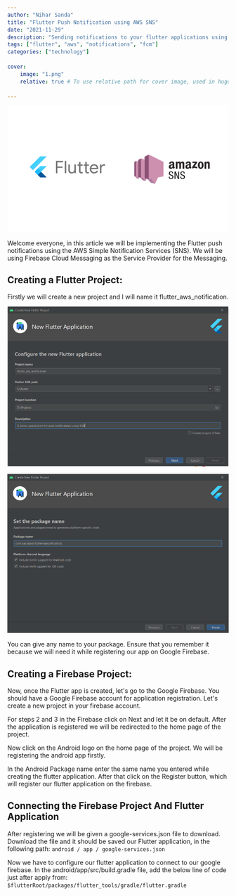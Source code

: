 ```yaml
---
author: "Nihar Sanda"
title: "Flutter Push Notification using AWS SNS"
date: "2021-11-29"
description: "Sending notifications to your flutter applications using the AWS Simple Notification Services (SNS)"
tags: ["flutter", "aws", "notifications", "fcm"]
categories: ["technology"]

cover:
    image: "1.png"
    relative: true # To use relative path for cover image, used in hugo Page-bundles

---
```

![Flutter and AWS SNS Notifications!](1.png)

Welcome everyone, in this article we will be implementing the Flutter push notifications using the AWS Simple Notification Services (SNS). We will be using Firebase Cloud Messaging as the Service Provider for the Messaging.

## Creating a Flutter Project:
Firstly we will create a new project and I will name it flutter_aws_notification.

![Flutter and AWS SNS Notifications!](2.png "Creating a new flutter application in Android Studio")

![Flutter and AWS SNS Notifications!](3.png)

You can give any name to your package. Ensure that you remember it because we will need it while registering our app on Google Firebase.

## Creating a Firebase Project:
Now, once the Flutter app is created, let's go to the Google Firebase. You should have a Google Firebase account for application registration. Let's create a new project in your firebase account.

For steps 2 and 3 in the Firebase click on Next and let it be on default. After the application is registered we will be redirected to the home page of the project.


Now click on the Android logo on the home page of the project. We will be registering the android app firstly.


In the Android Package name enter the same name you entered while creating the flutter application. After that click on the Register button, which will register our flutter application on the firebase.

## Connecting the Firebase Project And Flutter Application
After registering we will be given a google-services.json file to download. Download the file and it should be saved our Flutter application, in the following path: `android / app / google-services.json`

Now we have to configure our flutter application to connect to our google firebase. In the android/app/src/build.gradle file, add the below line of code just after apply from: `$flutterRoot/packages/flutter_tools/gradle/flutter.gradle`
